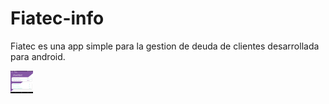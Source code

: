 # Fiatec-info
Fiatec es una app simple para la gestion de deuda de clientes desarrollada para android.


<img src="fiatec_p1.png" height="36px" width="36px"/>


